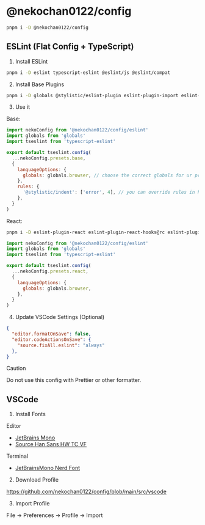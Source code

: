 # @nekochan0122/config

```bash
pnpm i -D @nekochan0122/config
```

## ESLint (Flat Config + TypeScript)

1. Install ESLint

```bash
pnpm i -D eslint typescript-eslint @eslint/js @eslint/compat
```

2. Install Base Plugins

```bash
pnpm i -D globals @stylistic/eslint-plugin eslint-plugin-import eslint-plugin-simple-import-sort eslint-plugin-unicorn
```

3. Use it

Base:

```js
import nekoConfig from '@nekochan0122/config/eslint'
import globals from 'globals'
import tseslint from 'typescript-eslint'

export default tseslint.config(
  ...nekoConfig.presets.base,
  {
    languageOptions: {
      globals: globals.browser, // choose the correct globals for ur project
    },
    rules: {
      '@stylistic/indent': ['error', 4], // you can override rules in here
    },
  }
)
```

React:

```bash
pnpm i -D eslint-plugin-react eslint-plugin-react-hooks@rc eslint-plugin-react-refresh eslint-plugin-jsx-a11y
```

```js
import nekoConfig from '@nekochan0122/config/eslint'
import globals from 'globals'
import tseslint from 'typescript-eslint'

export default tseslint.config(
  ...nekoConfig.presets.react,
  {
    languageOptions: {
      globals: globals.browser,
    },
  }
)
```

4. Update VSCode Settings (Optional)

```json
{
  "editor.formatOnSave": false,
  "editor.codeActionsOnSave": {
    "source.fixAll.eslint": "always"
  },
}
```

> [!CAUTION]
> Do not use this config with Prettier or other formatter.

## VSCode

1. Install Fonts

Editor
  - [JetBrains Mono](https://www.jetbrains.com/lp/mono/)
  - [Source Han Sans HW TC VF](https://github.com/adobe-fonts/source-han-sans/releases/tag/2.004R)

Terminal
  - [JetBrainsMono Nerd Font](https://www.nerdfonts.com/font-downloads)

2. Download Profile

https://github.com/nekochan0122/config/blob/main/src/vscode

3. Import Profile

File -> Preferences -> Profile -> Import
